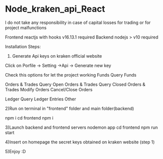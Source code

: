 # Node_kraken_api_React

I do not take any responsibility in case of capital losses for trading or for project malfunctions

Frontend reactjs with hooks v16.13.1 required
Backend nodejs > v10 required

Installation Steps:

1) Generate Api keys on kraken official website

Click on Porfile -> Setting ->Api -> Generate new key


Check this options for let the project working
Funds
 Query Funds
 
Orders & Trades
 Query Open Orders & Trades
 Query Closed Orders & Trades
 Modify Orders
 Cancel/Close Orders
 
Ledger
 Query Ledger Entries
Other 


2)Run on terminal in "frontend" folder and main folder(backend)
  
  npm i 
  cd frontend
  npm i
  
3)Launch backend and frontend servers
  nodemon app
  cd frontend
  npm run start

4)Insert on homepage the secret keys obtained on kraken website (step 1)

5)Enjoy :D


